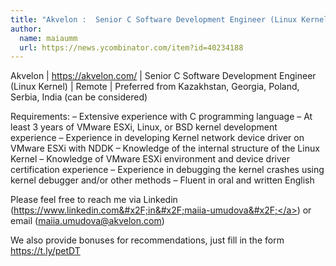 ```yaml
---
title: "Akvelon :  Senior C Software Development Engineer (Linux Kernel)"
author:
  name: maiaumm
  url: https://news.ycombinator.com/item?id=40234188
---
```

Akvelon | <a href="https:&#x2F;&#x2F;akvelon.com&#x2F;" rel="nofollow">https:&#x2F;&#x2F;akvelon.com&#x2F;</a> |  Senior C Software Development Engineer (Linux Kernel) | Remote | Preferred from Kazakhstan, Georgia, Poland, Serbia, India (can be considered)

Requirements:
– Extensive experience with C programming language 
– At least 3 years of VMware ESXi, Linux, or BSD kernel development experience
– Experience in developing Kernel network device driver on VMware ESXi with NDDK
– Knowledge of the internal structure of the Linux Kernel
– Knowledge of VMware ESXi environment and device driver certification experience
– Experience in debugging the kernel crashes using kernel debugger and&#x2F;or other methods
– Fluent in oral and written English

Please feel free to reach me via Linkedin (<a href="https:&#x2F;&#x2F;www.linkedin.com&#x2F;in&#x2F;maiia-umudova&#x2F;" rel="nofollow">https:&#x2F;&#x2F;www.linkedin.com&#x2F;in&#x2F;maiia-umudova&#x2F;</a>) or email (maiia.umudova@akvelon.com)

We also provide bonuses for recommendations, just fill in the form <a href="https:&#x2F;&#x2F;t.ly&#x2F;petDT" rel="nofollow">https:&#x2F;&#x2F;t.ly&#x2F;petDT</a>
